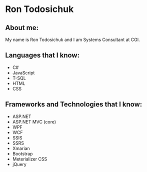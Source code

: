 # Ron Todosichuk

## About me:

My name is Ron Todosichuk and I am Systems Consultant at CGI. 


## Languages that I know:
- C#
- JavaScript
- T-SQL
- HTML
- CSS

## Frameworks and Technologies that I know:

- ASP.NET
- ASP.NET MVC (core)
- WPF
- WCF
- SSIS
- SSRS
- Xmarian
- Bootstrap
- Meterializer CSS
- jQuery